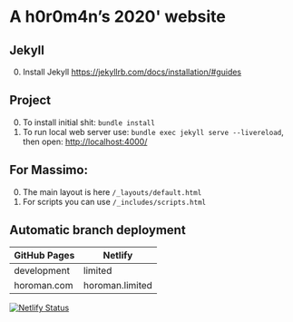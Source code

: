 # A h0r0m4n’s 2020' website

## Jekyll

0. Install Jekyll https://jekyllrb.com/docs/installation/#guides

## Project

0. To install initial shit: `bundle install`
1. To run local web server use: `bundle exec jekyll serve --livereload`, then open: <http://localhost:4000/>

## For Massimo:

0. The main layout is here `/_layouts/default.html`
1. For scripts you can use `/_includes/scripts.html`

## Automatic branch deployment

| GitHub Pages | Netlify         |
| ------------ | --------------- |
| development  | limited         |
| horoman.com  | horoman.limited |

[![Netlify Status](https://api.netlify.com/api/v1/badges/247d4d07-0340-411f-be0c-e8bc4e2f3621/deploy-status)](https://app.netlify.com/sites/horoman/deploys)